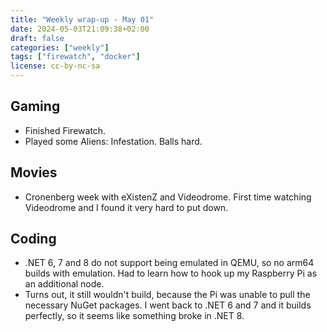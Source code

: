 ```yaml
---
title: "Weekly wrap-up - May 01"
date: 2024-05-03T21:09:38+02:00
draft: false
categories: ["weekly"]
tags: ["firewatch", "docker"]
license: cc-by-nc-sa
---
```


## Gaming

- Finished Firewatch.
- Played some Aliens: Infestation. Balls hard.

## Movies

- Cronenberg week with eXistenZ and Videodrome. First time watching Videodrome and I found it very hard to put down.

## Coding

- .NET 6, 7 and 8 do not support being emulated in QEMU, so no arm64 builds with emulation. Had to learn how to hook up my Raspberry Pi as an additional node.
- Turns out, it still wouldn't build, because the Pi was unable to pull the necessary NuGet packages. I went back to .NET 6 and 7 and it builds perfectly, so it seems like something broke in .NET 8.
